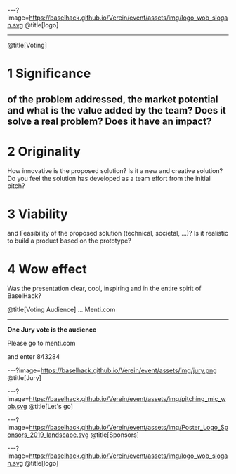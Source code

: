 ---?image=https://baselhack.github.io/Verein/event/assets/img/logo_wob_slogan.svg
@title[logo]

---
@title[Voting]
# 1 Significance 
of the problem addressed, the market potential and what is the value added by the team? Does it solve a real problem? Does it have an impact?
----

# 2 Originality
How innovative is the proposed solution? Is it a new and creative solution? Do you feel the solution has developed as a team effort from the initial pitch?

# 3 Viability
and Feasibility of the proposed solution (technical, societal, ...)? Is it realistic to build a product based on the prototype? 

# 4 Wow effect
Was the presentation clear, cool, inspiring and in the entire spirit of BaselHack?

@title[Voting Audience]
... Menti.com

---
**One Jury vote is the audience** 

Please go to menti.com 

and enter 843284

---?image=https://baselhack.github.io/Verein/event/assets/img/jury.png
@title[Jury]

---?image=https://baselhack.github.io/Verein/event/assets/img/pitching_mic_wob.svg
@title[Let's go]

---?image=https://baselhack.github.io/Verein/event/assets/img/Poster_Logo_Sponsors_2019_landscape.svg
@title[Sponsors]

---?image=https://baselhack.github.io/Verein/event/assets/img/logo_wob_slogan.svg
@title[logo]
